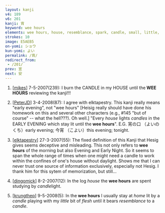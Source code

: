 ```yaml
---
layout: kanji
v4: 189
v6: 201
kanji: 宵
keyword: wee hours
elements: wee hours, house, resemblance, spark, candle, small, little, moon, month, flesh, part of the body
strokes: 10
image: E5AEB5
on-yomi: ショウ
kun-yomi: よい
permalink: /宵/
redirect_from:
 - /201/
prev: 宣
next: 安
---
```


1) [<a href="http://kanji.koohii.com/profile/mikes">mikes</a>] 7-5-2007(239): I burn the CANDLE in my HOUSE until the<strong> WEE HOURS</strong> reviewing the kanji!!!

2) [<a href="http://kanji.koohii.com/profile/PeterJD">PeterJD</a>] 3-4-2008(87): I agree with elktapestry. This kanji really means &quot;early evening&quot;, not &quot;wee hours&quot; [Heisig really should have done his homework on this and several other characters (e.g., #145 &quot;but of course&quot; -- what the hell???). Oh well.] &quot;Every <em>house</em> lights <em>candles</em> in the EARLY EVENING which stay lit until the<strong> wee hours</strong>&quot;. E.G. 宵の口 （よいのくち）early evening; 今宵 （こよい）this evening; tonight.

3) [<a href="http://kanji.koohii.com/profile/elktapestry">elktapestry</a>] 27-3-2007(55): The fixed definition of this Kanji that Hesig gives seems deceptive and misleading. This not only refers to<strong> wee hours</strong> of the morning but also Evening and Early Night. So it seems to span the whole range of times when one might need a candle to work within the confines of one&#039;s house without daylight. Shows me that I can never trust one source of information exclusively, especially not Hesig. I thank him for this sytem of memorization, but still...

4) [<a href="http://kanji.koohii.com/profile/dingomick">dingomick</a>] 8-2-2007(12): In the log <em>house</em> the <strong>wee hours</strong> are spent studying by <em>candle</em>light.

5) [<a href="http://kanji.koohii.com/profile/krungthep">krungthep</a>] 9-5-2008(5): In the<strong> wee hours</strong> I usually stay at <em>home</em> lit by a <em>candle</em> playing with my <em>little</em> bit of <em>flesh</em> until it bears <em>resemblance</em> to a <em>candle</em>.

